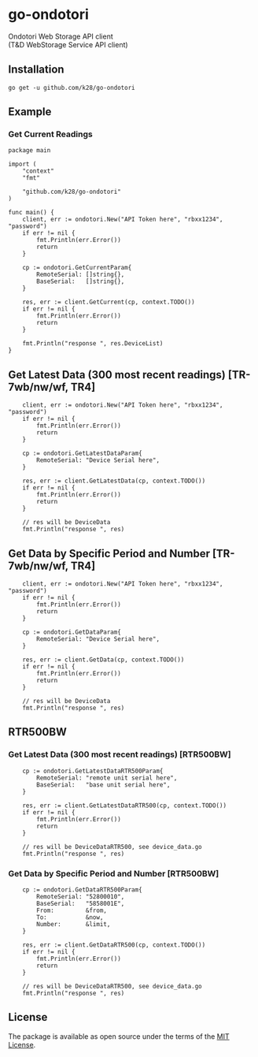 # go-ondotori
Ondotori Web Storage API client  
(T&D WebStorage Service API client)

## Installation
```
go get -u github.com/k28/go-ondotori
```

## Example

### Get Current Readings

```golang
package main

import (
	"context"
	"fmt"

	"github.com/k28/go-ondotori"
)

func main() {
	client, err := ondotori.New("API Token here", "rbxx1234", "password")
	if err != nil {
		fmt.Println(err.Error())
		return
	}

	cp := ondotori.GetCurrentParam{
		RemoteSerial: []string{},
		BaseSerial:   []string{},
	}

	res, err := client.GetCurrent(cp, context.TODO())
	if err != nil {
		fmt.Println(err.Error())
		return
	}

	fmt.Println("response ", res.DeviceList)
}
```

## Get Latest Data (300 most recent readings) [TR-7wb/nw/wf, TR4]

```golang
	client, err := ondotori.New("API Token here", "rbxx1234", "password")
	if err != nil {
		fmt.Println(err.Error())
		return
	}

	cp := ondotori.GetLatestDataParam{
		RemoteSerial: "Device Serial here",
	}

	res, err := client.GetLatestData(cp, context.TODO())
	if err != nil {
		fmt.Println(err.Error())
		return
	}

	// res will be DeviceData
	fmt.Println("response ", res)
```

## Get Data by Specific Period and Number [TR-7wb/nw/wf, TR4]

```golang
	client, err := ondotori.New("API Token here", "rbxx1234", "password")
	if err != nil {
		fmt.Println(err.Error())
		return
	}

	cp := ondotori.GetDataParam{
		RemoteSerial: "Device Serial here",
	}

	res, err := client.GetData(cp, context.TODO())
	if err != nil {
		fmt.Println(err.Error())
		return
	}

	// res will be DeviceData
	fmt.Println("response ", res)
```

## RTR500BW

### Get Latest Data (300 most recent readings) [RTR500BW]

```golang
	cp := ondotori.GetLatestDataRTR500Param{
		RemoteSerial: "remote unit serial here",
		BaseSerial:   "base unit serial here",
	}

	res, err := client.GetLatestDataRTR500(cp, context.TODO())
	if err != nil {
		fmt.Println(err.Error())
		return
	}

	// res will be DeviceDataRTR500, see device_data.go
	fmt.Println("response ", res)
```

### Get Data by Specific Period and Number [RTR500BW]

```golang
	cp := ondotori.GetDataRTR500Param{
		RemoteSerial: "52800010",
		BaseSerial:   "5858001E",
		From:         &from,
		To:           &now,
		Number:       &limit,
	}

	res, err := client.GetDataRTR500(cp, context.TODO())
	if err != nil {
		fmt.Println(err.Error())
		return
	}

	// res will be DeviceDataRTR500, see device_data.go
	fmt.Println("response ", res)
```

## License

The package is available as open source under the terms of the [MIT License](https://opensource.org/licenses/MIT).


